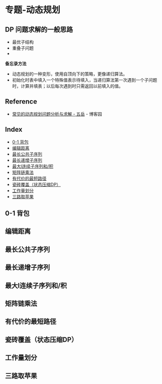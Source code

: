 专题-动态规划
===

DP 问题求解的一般思路
---
- 最优子结构
- 重叠子问题
- 

**备忘录方法**
- 动态规划的一种变形，使用自顶向下的策略，更像递归算法。
- 初始化时表中填入一个特殊值表示待填入，当递归算法第一次遇到一个子问题时，计算并填表；以后每次遇到时只需返回以前填入的值。

Reference
---
- [常见的动态规划问题分析与求解 - 五岳](https://www.cnblogs.com/wuyuegb2312/p/3281264.html) - 博客园 

Index
---
<!-- TOC -->

- [0-1 背包](#0-1-背包)
- [编辑距离](#编辑距离)
- [最长公共子序列](#最长公共子序列)
- [最长递增子序列](#最长递增子序列)
- [最大l连续子序列和/积](#最大l连续子序列和积)
- [矩阵链乘法](#矩阵链乘法)
- [有代价的最短路径](#有代价的最短路径)
- [瓷砖覆盖（状态压缩DP）](#瓷砖覆盖状态压缩dp)
- [工作量划分](#工作量划分)
- [三路取苹果](#三路取苹果)

<!-- /TOC -->

## 0-1 背包

## 编辑距离

## 最长公共子序列

## 最长递增子序列

## 最大l连续子序列和/积

## 矩阵链乘法

## 有代价的最短路径

## 瓷砖覆盖（状态压缩DP）

## 工作量划分

## 三路取苹果